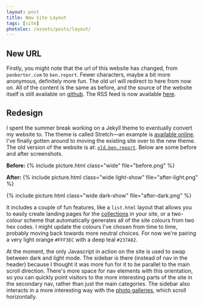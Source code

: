 ```yaml
---
layout: post
title: New Site Layout
tags: [site]
photoloc: /assets/posts/layout/
---
```


## New URL
Firstly, you might note that the url of this website has changed, from `penborter.com` to `ben.report`. Fewer characters, maybe a bit more anonymous, definitely more fun. The old url will redirect to here from now on. All of the content is the same as before, and the source of the website itself is still available on [github](https://github.com/penborter/ben_report). The RSS feed is now available [here](/feed.xml).

## Redesign
I spent the summer break working on a Jekyll theme to eventually convert my website to. The theme is called Stretch––an example is [available online](https://stretch.ben.report). I've finally gotten around to moving the existing site over to the new theme. The old version of the website is at: [`old.ben.report`](https://old.ben.report). Below are some before and after screenshots.

**Before:**
{% include picture.html
   class="wide"
   file="before.png"
%}

**After:**
{% include picture.html
   class="wide light-show"
   file="after-light.png"
%}

{% include picture.html
   class="wide dark-show"
   file="after-dark.png"
%}

It includes a couple of fun features, like a `list.html` layout that allows you to easily create landing pages for the [collections](https://jekyllrb.com/docs/collections/) in your site, or a two-colour scheme that automatically generates all of the site colours from two hex codes. I might update the colours I've chosen from time to time, probably moving back towards more neutral choices. For now we're pairing a very light orange `#FFF3EC` with a deep teal `#237A82`. 

At the moment, the only Javascript in action on the site is used to swap between dark and light mode. 
The sidebar is there (instead of nav in the header) because I thought it was more fun for it to be parallel to the main scroll direction. There's more space for nav elements with this orientation, so you can quickly point visitors to the more interesting parts of the site in the secondary nav, rather than just the main categories. The sidebar also interacts in a more interesting way with the [photo galleries](/photos), which scroll horizontally. 



